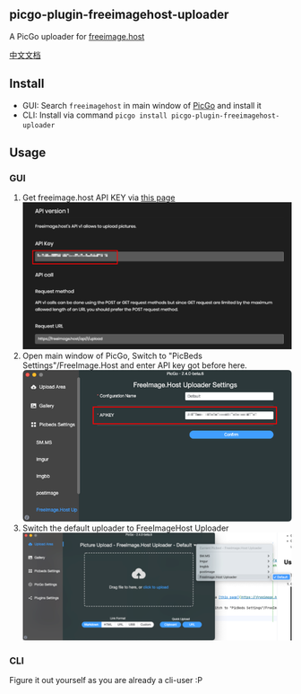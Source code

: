 ## picgo-plugin-freeimagehost-uploader

A PicGo uploader for [freeimage.host](https://freeimage.host)

[中文文档](README.zh-cn.md)

## Install

- GUI: Search `freeimagehost` in main window of [PicGo](https://github.com/Molunerfinn/PicGo) and install it
- CLI: Install via command `picgo install picgo-plugin-freeimagehost-uploader`

## Usage

### GUI

1. Get freeimage.host API KEY via [this page](https://freeimage.host/page/api)
   ![img.png](readme_images/get_api_key.png)
2. Open main window of PicGo, Switch to "PicBeds Settings"/FreeImage.Host and enter API key got before here.
   ![img.png](readme_images/setting_en_us.png)
3. Switch the default uploader to FreeImageHost Uploader
   ![img.png](readme_images/switch_en_us.png)

### CLI

Figure it out yourself as you are already a cli-user :P